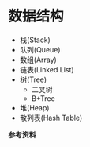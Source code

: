 # 数据结构

- 栈(Stack)
- 队列(Queue)
- 数组(Array)
- 链表(Linked List)
- 树(Tree)
  - 二叉树
  - B+Tree
- 堆(Heap)
- 散列表(Hash Table)



**参考资料**


